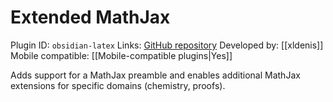 # Extended MathJax

Plugin ID: `obsidian-latex`
Links: [GitHub repository](https://github.com/xldenis/obsidian-latex)
Developed by: [[xldenis]]
Mobile compatible: [[Mobile-compatible plugins|Yes]]

Adds support for a MathJax preamble and enables additional MathJax extensions for specific domains (chemistry, proofs).
